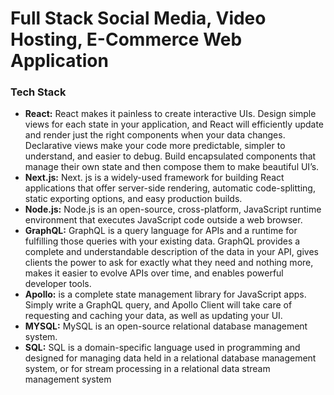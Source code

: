 # Full Stack Social Media, Video Hosting, E-Commerce Web Application

### Tech Stack 
* **React:** React makes it painless to create interactive UIs. Design simple views for each state in your application, and React will efficiently update and render just the right components when your data changes. Declarative views make your code more predictable, simpler to understand, and easier to debug. Build encapsulated components that manage their own state and then compose them to make beautiful UI’s.
* **Next.js:** Next. js is a widely-used framework for building React applications that offer server-side rendering, automatic code-splitting, static exporting options, and easy production builds.
* **Node.js:** Node.js is an open-source, cross-platform, JavaScript runtime environment that executes JavaScript code outside a web browser.
* **GraphQL:** GraphQL is a query language for APIs and a runtime for fulfilling those queries with your existing data. GraphQL provides a complete and understandable description of the data in your API, gives clients the power to ask for exactly what they need and nothing more, makes it easier to evolve APIs over time, and enables powerful developer tools.
* **Apollo:** is a complete state management library for JavaScript apps. Simply write a GraphQL query, and Apollo Client will take care of requesting and caching your data, as well as updating your UI.
* **MYSQL:** MySQL is an open-source relational database management system.
* **SQL:** SQL is a domain-specific language used in programming and designed for managing data held in a relational database management system, or for stream processing in a relational data stream management system